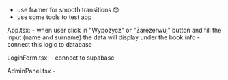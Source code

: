 - use framer for smooth transitions 😎
- use some tools to test app

App.tsx:
    - when user click in "Wypożycz" or "Zarezerwuj" button and fill the input (name and surname) the data will display under the book info
    - connect this logic to database

LoginForm.tsx:
    - connect to supabase

AdminPanel.tsx
    -